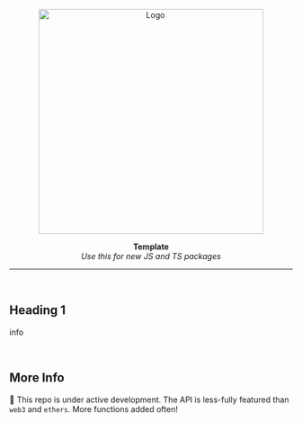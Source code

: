 <p align="center">
  <a><img src="https://blog.ethereum.org/img/2018/08/grants_eth_logo.png" title="Logo" height="400"/></a>
</p>
<p align="center">
  <b>
    Template
  </b>
  <br>
  <i>Use this for new JS and TS packages</i>
  <br>
</p>

---

<br>

## Heading 1

info

<br/>

## More Info

🧪 This repo is under active development. The API is less-fully featured than `web3` and `ethers`. More functions added often!
